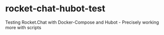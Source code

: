 # rocket-chat-hubot-test
Testing Rocket.Chat with Docker-Compose and Hubot - Precisely working more with scripts
